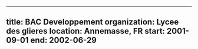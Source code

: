 ---

title: BAC Developpement
organization: Lycee des glieres
location: Annemasse, FR
start: 2001-09-01
end: 2002-06-29
---